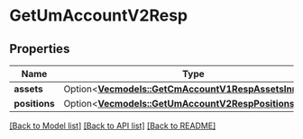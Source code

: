 # GetUmAccountV2Resp

## Properties

Name | Type | Description | Notes
------------ | ------------- | ------------- | -------------
**assets** | Option<[**Vec<models::GetCmAccountV1RespAssetsInner>**](GetCmAccountV1Resp_assets_inner.md)> |  | [optional]
**positions** | Option<[**Vec<models::GetUmAccountV2RespPositionsInner>**](GetUmAccountV2Resp_positions_inner.md)> |  | [optional]

[[Back to Model list]](../README.md#documentation-for-models) [[Back to API list]](../README.md#documentation-for-api-endpoints) [[Back to README]](../README.md)


